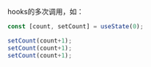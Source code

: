 hooks的多次调用，如：

```javascript
const [count, setCount] = useState(0);

setCount(count+1);
setCount(count+1);
setCount(count+1);
```
